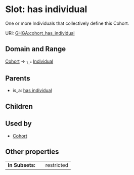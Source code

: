 
# Slot: has individual


One or more Individuals that collectively define this Cohort.

URI: [GHGA:cohort_has_individual](https://w3id.org/GHGA/cohort_has_individual)


## Domain and Range

[Cohort](Cohort.md) &#8594;  <sub>1..\*</sub> [Individual](Individual.md)

## Parents

 *  is_a: [has individual](has_individual.md)

## Children


## Used by

 * [Cohort](Cohort.md)

## Other properties

|  |  |  |
| --- | --- | --- |
| **In Subsets:** | | restricted |

